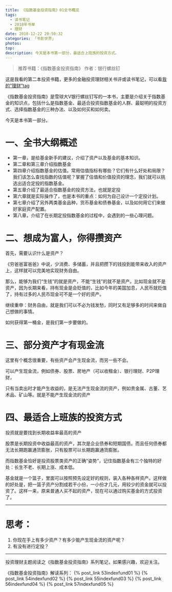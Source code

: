 ```yaml
---
title: 《指数基金投资指南》01全书概览
tags:
  - 读书笔记
  - 2018年书单
  - 理财
date: 2018-12-22 20:50:32
categories: 「书影世界」
photos:
top:
description: 今天是本书第一部分，最适合上班族的投资方式。
---
```


> 推荐书籍：《指数基金投资指南》 作者：银行螺丝钉

这是我看的第二本投资书籍，更多的金融投资理财相关书评或读书笔记，可以看[我的“理财”tag](http://dannii.cc/tags/finance/)

《指数基金投资指南》是雪球大V银行螺丝钉写的一本书，主要是介绍关于指数基金的知识点，包括什么是指数基金、最适合投资指数基金的人群、最聪明的投资方式、选择指数基金的三种办法、以及如何买和如何卖。

今天是本书第一部分。

# 一、全书大纲概述

- 第一章，是给基金新手的建议，介绍了资产以及基金的基本知识。
- 第二章和第三章介绍指数基金
- 第四章介绍指数基金的估值。常用估值指标有哪些？它们有什么好处和局限？我们该怎么查找指数的估值呢？掌握了估值和价值投资的理念，我们就可以挑选出适合定投的指数基金。
- 第五章介绍了最适合指数基金的投资方法，也就是定投
- 第六章就是实际操作了，也是本书的重点：如何为自己设计一个定投计划。
- 第七章介绍了另外两类基金品种，货币基金和债券基金，以及如何用它们来做好家庭资产配置。
- 第八章，介绍了在长期定投指数基金的过程中，会遇到的一些心理问题。

# 二、想成为富人，你得攒资产

首先，需要认识什么是资产？

《穷爸爸富爸爸》中说，少消费、多储蓄，并且把攒下的钱投到能带来收入的资产上，这样就可以完美地实现财务自由。

那么，能够为我们“生钱”的就是资产，不能“生钱”的就不是资产。比如现金就不是资产，因为长期来看，持有现金是会贬值的，比如今年的美国加息，人民币就贬值了，持有过多的人民币现金可不是一个好的资产。

继续重申：财务自由，就是我们可以不必为钱发愁，同时又有足够多的时间来做自己想做的事情。

如何获得第一桶金，是我们第一步要做的。

# 三、部分资产才有现金流

这里有个概念很重要，有些资产会产生现金流，而另一些不会。

可以产生现金流，例如债券、股票、房地产（可以收租金）、银行理财、P2P理财，

只有当卖出时才能产生收益的，是无法产生现金流的资产，例如贵金属、古董、艺术品、矿山等。就是不能产生现金流的资产

# 四、最适合上班族的投资方式

投资就是要找到长期收益率最高的资产

股票是长期投资中收益最高的资产，其次是企业债券和短期国债。而且任何债券都无法长期跑赢通货膨胀，只有股票可以长期跑赢通货膨胀。

而指数基金恰好是投资股票类资产的正确“姿势”，记住指数基金有三个独特的好处：长生不老、长期上涨、成本低。

基金就是一个篮子，里面可以按照预先设定好的规则，装入各种各样资产。这样做的好处是，把一篮子资产分割成若干小份，一小份才几元，用较少的资金就可以投资了。这样一来，原来普通人买不起的资产，现在可以通过购买基金的方式投资了。

---

# 思考：

1. 你现在手上有多少资产？有多少能产生现金流的资产呢？
2. 有没有进行定投？

---

投资理财主题阅读之《指数基金投资指南》系列笔记，如果感兴趣，欢迎关注。

《指数基金投资指南》解读系列：
{% post_link 53indexfund01 %}
{% post_link 54indexfund02 %}
{% post_link 55indexfund03 %}
{% post_link 56indexfund04 %}
{% post_link 57indexfund05 %}